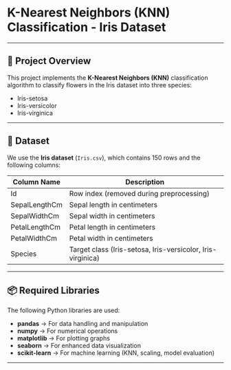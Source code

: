 # K-Nearest Neighbors (KNN) Classification - Iris Dataset
------------
## 📌 Project Overview
This project implements the **K-Nearest Neighbors (KNN)** classification algorithm to classify flowers in the Iris dataset into three species:
- Iris-setosa
- Iris-versicolor
- Iris-virginica

----------------------
## 📂 Dataset
We use the **Iris dataset** (`Iris.csv`), which contains 150 rows and the following columns:

| Column Name     | Description |
|----------------|-------------|
| Id             | Row index (removed during preprocessing) |
| SepalLengthCm  | Sepal length in centimeters |
| SepalWidthCm   | Sepal width in centimeters |
| PetalLengthCm  | Petal length in centimeters |
| PetalWidthCm   | Petal width in centimeters |
| Species        | Target class (Iris-setosa, Iris-versicolor, Iris-virginica) |

---

## 📦 Required Libraries

The following Python libraries are used:

- **pandas** → For data handling and manipulation  
- **numpy** → For numerical operations  
- **matplotlib** → For plotting graphs  
- **seaborn** → For enhanced data visualization  
- **scikit-learn** → For machine learning (KNN, scaling, model evaluation)

---
